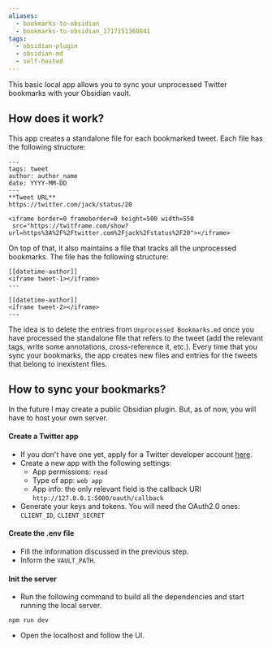 ```yaml
---
aliases:
  - bookmarks-to-obsidian
  - bookmarks-to-obsidian_1717151360841
tags:
  - obsidian-plugin
  - obsidian-md
  - self-hosted
---
```

This basic local app allows you to sync your unprocessed Twitter bookmarks with your Obsidian vault.

## How does it work?

This app creates a standalone file for each bookmarked tweet. Each file has the following structure:
```
---
tags: tweet
author: author_name
date: YYYY-MM-DD
---
**Tweet URL**
https://twitter.com/jack/status/20

<iframe border=0 frameborder=0 height=500 width=550  
 src="https://twitframe.com/show?url=https%3A%2F%2Ftwitter.com%2Fjack%2Fstatus%2F20"></iframe>
```

On top of that, it also maintains a file that tracks all the unprocessed bookmarks. The file has the following structure:

```
[[datetime-author]]
<iframe tweet-1></iframe>
---

[[datetime-author]]
<iframe tweet-2></iframe>
---
```

The idea is to delete the entries from `Unprocessed Bookmarks.md` once you have processed the standalone file that refers to the tweet (add the relevant tags, write some annotations, cross-reference it, etc.).
Every time that you sync your bookmarks, the app creates new files and entries for the tweets that belong to inexistent files.

## How to sync your bookmarks?

In the future I may create a public Obsidian plugin. But, as of now, you will have to host your own server.

#### Create a Twitter app
- If you don't have one yet, apply for a Twitter developer account [here](https://developer.twitter.com/en/portal/petition/essential/basic-info).
- Create a new app with the following settings:
	- App permissions: `read`
	- Type of app: `web app`
	- App info: the only relevant field is the callback URI `http://127.0.0.1:5000/oauth/callback`
- Generate your keys and tokens. You will need the OAuth2.0 ones: `CLIENT_ID`, `CLIENT_SECRET`

#### Create the .env file
- Fill the information discussed in the previous step.
- Inform the `VAULT_PATH`.

#### Init the server
- Run the following command to build all the dependencies and start running the local server.
```
npm run dev
```
- Open the localhost and follow the UI.